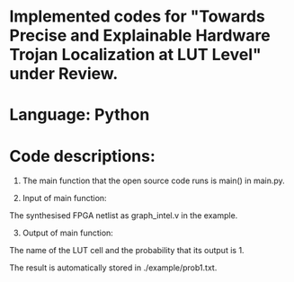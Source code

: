 # Implemented codes for "Towards Precise and Explainable Hardware Trojan Localization at LUT Level" under Review.

# Language: Python

# Code descriptions:

1) The main function that the open source code runs is main() in main.py.


2) Input of main function:

The synthesised FPGA netlist as graph_intel.v in the example.


3) Output of main function:

The name of the LUT cell and the probability that its output is 1.

The result is automatically stored in ./example/prob1.txt.

